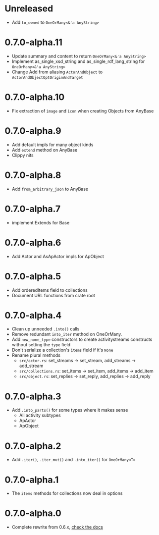 # Unreleased
- Add `to_owned` to `OneOrMany<&'a AnyString>`

# 0.7.0-alpha.11
- Update summary and content to return `OneOrMany<&'a AnyString>`
- Implement as_single_xsd_string and as_single_rdf_lang_string for `OneOrMany<&'a AnyString>`
- Change Add from aliasing `ActorAndObject` to `ActorAndObjectOptOriginAndTarget`

# 0.7.0-alpha.10
- Fix extraction of `image` and `icon` when creating Objects from AnyBase

# 0.7.0-alpha.9
- Add default impls for many object kinds
- Add `extend` method on AnyBase
- Clippy nits

# 0.7.0-alpha.8
- Add `from_arbitrary_json` to AnyBase

# 0.7.0-alpha.7
- implement Extends for Base

# 0.7.0-alpha.6
- Add Actor and AsApActor impls for ApObject

# 0.7.0-alpha.5
- Add orderedItems field to collections
- Document URL functions from crate root

# 0.7.0-alpha.4
- Clean up unneeded `.into()` calls
- Remove redundant `into_iter` method on OneOrMany.
- Add `new_none_type` constructors to create activitystreams constructs without setting the `type`
    field
- Don't serialize a collection's `items` field if it's `None`
- Rename plural methods
    - `src/actor.rs`: set_streams -> set_stream, add_streams -> add_stream
    - `src/collections.rs`: set_items -> set_item, add_items -> add_item
    - `src/object.rs`: set_replies -> set_reply, add_replies -> add_reply

# 0.7.0-alpha.3
- Add `.into_parts()` for some types where it makes sense
    - All activity subtypes
    - ApActor
    - ApObject

# 0.7.0-alpha.2
- Add `.iter()`, `.iter_mut()` and `.into_iter()` for `OneOrMany<T>`

# 0.7.0-alpha.1
- The `items` methods for collections now deal in options

# 0.7.0-alpha.0
- Complete rewrite from 0.6.x, [check the docs](https://docs.rs/activitystreams)
